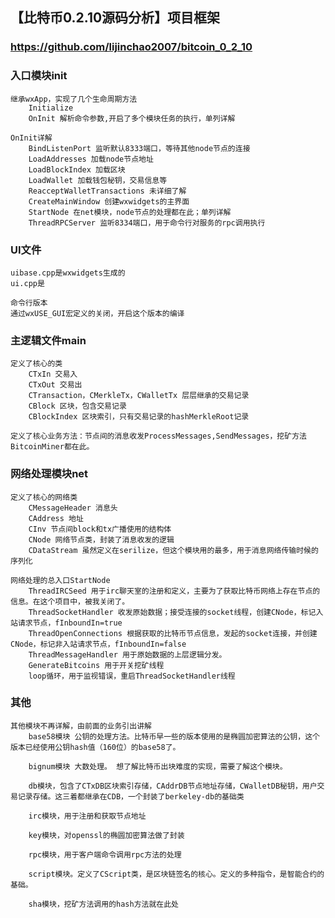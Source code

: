 ## 【比特币0.2.10源码分析】项目框架
### https://github.com/lijinchao2007/bitcoin_0_2_10
### 入口模块init
    继承wxApp，实现了几个生命周期方法
        Initialize
        OnInit 解析命令参数,开启了多个模块任务的执行，单列详解

    OnInit详解
        BindListenPort 监听默认8333端口，等待其他node节点的连接
        LoadAddresses 加载node节点地址
        LoadBlockIndex 加载区块
        LoadWallet 加载钱包秘钥，交易信息等
        ReacceptWalletTransactions 未详细了解
        CreateMainWindow 创建wxwidgets的主界面
        StartNode 在net模块，node节点的处理都在此；单列详解
        ThreadRPCServer 监听8334端口，用于命令行对服务的rpc调用执行

### UI文件
    uibase.cpp是wxwidgets生成的
    ui.cpp是

    命令行版本
    通过wxUSE_GUI宏定义的关闭，开启这个版本的编译
### 主逻辑文件main
    定义了核心的类
        CTxIn 交易入
        CTxOut 交易出
        CTransaction，CMerkleTx，CWalletTx 层层继承的交易记录
        CBlock 区块，包含交易记录
        CBlockIndex 区块索引，只有交易记录的hashMerkleRoot记录
    
    定义了核心业务方法：节点间的消息收发ProcessMessages,SendMessages，挖矿方法BitcoinMiner都在此。
### 网络处理模块net
    定义了核心的网络类
        CMessageHeader 消息头
        CAddress 地址
        CInv 节点间block和tx广播使用的结构体
        CNode 网络节点类，封装了消息收发的逻辑
        CDataStream 虽然定义在serilize，但这个模块用的最多，用于消息网络传输时候的序列化
    
    网络处理的总入口StartNode
        ThreadIRCSeed 用于irc聊天室的注册和定义，主要为了获取比特币网络上存在节点的信息。在这个项目中，被我关闭了。
        ThreadSocketHandler 收发原始数据；接受连接的socket线程，创建CNode，标记入站请求节点，fInboundIn=true
        ThreadOpenConnections 根据获取的比特币节点信息，发起的socket连接，并创建CNode，标记非入站请求节点，fInboundIn=false
        ThreadMessageHandler 用于原始数据的上层逻辑分发。
        GenerateBitcoins 用于开关挖矿线程
        loop循环，用于监视错误，重启ThreadSocketHandler线程
### 其他
    其他模块不再详解，由前面的业务引出讲解
        base58模块 公钥的处理方法。比特币早一些的版本使用的是椭圆加密算法的公钥，这个版本已经使用公钥hash值（160位）的base58了。

        bignum模块 大数处理。 想了解比特币出块难度的实现，需要了解这个模块。

        db模块，包含了CTxDB区块索引存储，CAddrDB节点地址存储，CWalletDB秘钥，用户交易记录存储。这三着都继承在CDB，一个封装了berkeley-db的基础类

        irc模块，用于注册和获取节点地址

        key模块，对openssl的椭圆加密算法做了封装

        rpc模块，用于客户端命令调用rpc方法的处理

        script模块。定义了CScript类，是区块链签名的核心。定义的多种指令，是智能合约的基础。

        sha模块，挖矿方法调用的hash方法就在此处





